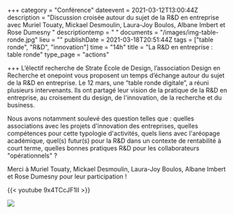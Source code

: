 +++
category = "Conférence"
dateevent = 2021-03-12T13:00:44Z
description = "Discussion croisée autour du sujet de la R&D en entreprise avec Muriel Touaty, Mickael Desmoulin, Laura-Joy Boulos, Albane Imbert et Rose Dumesny "
descriptiontemp = " "
documents = "/images/img-table-ronde.jpg"
lieu = ""
publishDate = 2021-03-18T20:51:44Z
tags = ["table ronde", "R&D", "innovation"]
time = "14h"
title = "La R&D en entreprise : table ronde"
type_page = "actions"

+++
L’électif recherche de Strate École de Design, l’association Design en Recherche et onepoint vous proposent un temps d’échange autour du sujet de la R&D en entreprise. Le 12 mars, une “table ronde digitale”, a réuni plusieurs intervenants. Ils ont partagé leur vision de la pratique de la R&D en entreprise, au croisement du design, de l'innovation, de la recherche et du business.

Nous avons notamment soulevé des question telles que : quelles associations avec les projets d'innovation des entreprises, quelles compétences pour cette typologie d'activités, quels liens avec l'aréopage académique, quel(s) futur(s) pour la R&D dans un contexte de rentabilité à court terme, quelles bonnes pratiques R&D pour les collaborateurs "opérationnels" ?

Merci à Muriel Touaty, Mickael Desmoulin, Laura-Joy Boulos, Albane Imbert et Rose Dumesny pour leur participation !

{{< youtube 9x4TCcJF1II >}}

![](/images/img-table-ronde.jpg)